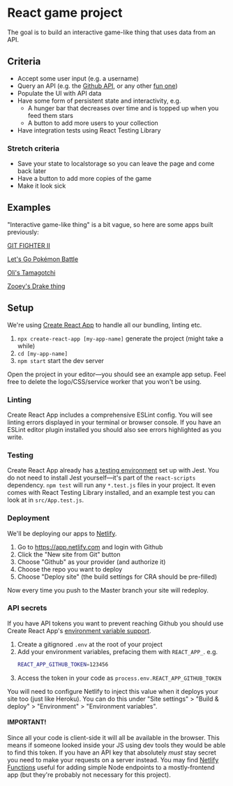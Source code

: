 # React game project

The goal is to build an interactive game-like thing that uses data from an API.

## Criteria

- Accept some user input (e.g. a username)
- Query an API (e.g. the [Github API](https://developer.github.com/v3/), or any other [fun one](https://www.potterapi.com/))
- Populate the UI with API data
- Have some form of persistent state and interactivity, e.g.
  - A hunger bar that decreases over time and is topped up when you feed them stars
  - A button to add more users to your collection
- Have integration tests using React Testing Library

### Stretch criteria

- Save your state to localstorage so you can leave the page and come back later
- Have a button to add more copies of the game
- Make it look sick

## Examples

"Interactive game-like thing" is a bit vague, so here are some apps built previously:

[GIT FIGHTER II](https://camko.netlify.app/)

[Let's Go Pokémon Battle](https://lets-go-pokemon-battle.netlify.app/)

[Oli's Tamagotchi](https://tamagotchi.netlify.com)  

[Zooey's Drake thing](https://fuckin-yolo.netlify.com/)

## Setup

We're using [Create React App](https://create-react-app.dev/docs/getting-started) to handle all our bundling, linting etc.

1. `npx create-react-app [my-app-name]` generate the project (might take a while)
1. `cd [my-app-name]`
1. `npm start` start the dev server

Open the project in your editor—you should see an example app setup. Feel free to delete the logo/CSS/service worker that you won't be using.

### Linting

Create React App includes a comprehensive ESLint config. You will see linting errors displayed in your terminal or browser console. If you have an ESLint editor plugin installed you should also see errors highlighted as you write.

### Testing

Create React App already has [a testing environment](https://create-react-app.dev/docs/running-tests) set up with Jest. You do not need to install Jest yourself—it's part of the `react-scripts` dependency. `npm test` will run any `*.test.js` files in your project. It even comes with React Testing Library installed, and an example test you can look at in `src/App.test.js`.

### Deployment

We'll be deploying our apps to [Netlify](https://netlify.com).

1. Go to https://app.netlify.com and login with Github
1. Click the "New site from Git" button
1. Choose "Github" as your provider (and authorize it)
1. Choose the repo you want to deploy
1. Choose "Deploy site" (the build settings for CRA should be pre-filled)

Now every time you push to the Master branch your site will redeploy.

### API secrets

If you have API tokens you want to prevent reaching Github you should use Create React App's [environment variable support](https://create-react-app.dev/docs/adding-custom-environment-variables).

1. Create a gitignored `.env` at the root of your project
1. Add your environment variables, prefacing them with `REACT_APP_`. e.g.
   ```bash
   REACT_APP_GITHUB_TOKEN=123456
   ```
1. Access the token in your code as `process.env.REACT_APP_GITHUB_TOKEN`

You will need to configure Netlify to inject this value when it deploys your site too (just like Heroku). You can do this under "Site settings" > "Build & deploy" > "Environment" > "Environment variables".

#### IMPORTANT!

Since all your code is client-side it will all be available in the browser. This means if someone looked inside your JS using dev tools they would be able to find this token. If you have an API key that absolutely _must_ stay secret you need to make your requests on a server instead. You may find [Netlify Functions](https://www.netlify.com/docs/functions/) useful for adding simple Node endpoints to a mostly-frontend app (but they're probably not necessary for this project).
